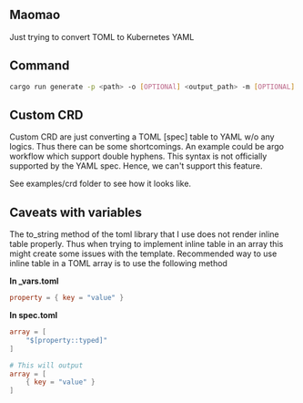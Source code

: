 ## Maomao

Just trying to convert TOML to Kubernetes YAML

## Command

```bash
cargo run generate -p <path> -o [OPTIONAl] <output_path> -m [OPTIONAL]
```

## Custom CRD

Custom CRD are just converting a TOML [spec] table to YAML w/o any logics. Thus there can be some shortcomings. An example could be argo workflow which support double hyphens. This syntax is not officially supported by the YAML spec. Hence, we can't support this feature.

See examples/crd folder to see how it looks like.

## Caveats with variables

The to_string method of the toml library that I use does not render inline table properly. Thus when trying to implement inline table in an array this might create some issues with the template. Recommended way to use inline table in a TOML array is to use the following method

**In _vars.toml**

```toml
property = { key = "value" }
```

**In spec.toml**

```toml
array = [
    "$[property::typed]"
]

# This will output
array = [
    { key = "value" }
]
```